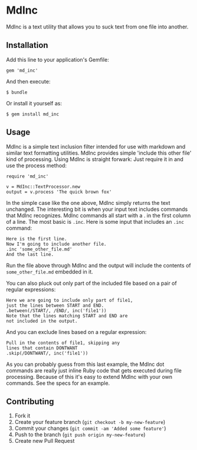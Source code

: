 # MdInc

MdInc is a text utility that allows you to suck text from one file into another.

## Installation

Add this line to your application's Gemfile:

    gem 'md_inc'

And then execute:

    $ bundle

Or install it yourself as:

    $ gem install md_inc

## Usage

MdInc is a simple text inclusion filter intended for use
with markdown and similar text formatting utilities. 
MdInc provides simple 'include this other file' kind
of processing. Using MdInc is straight forwark: Just require
it in and use the process method:

    require 'md_inc'
    
    v = MdInc::TextProcessor.new
    output = v.process 'The quick brown fox'
    
In the simple case like the one above, MdInc simply 
returns the text unchanged. The interesting bit is
when your input text includes commands that MdInc
recognizes. MdInc commands all start with a . in
the first column of a line. The most basic is
`.inc`. Here is some input that includes an `.inc` 
command:

    Here is the first line.
    Now I'm going to include another file.
    .inc 'some_other_file.md'
    And the last line.

Run the file above through MdInc and the output
will include the contents of `some_other_file.md`
embedded in it.

You can also pluck out only part of the included
file based on a pair of regular expressions:

    Here we are going to include only part of file1,
    just the lines between START and END.
    .between(/START/, /END/, inc('file1'))
    Note that the lines matching START and END are
    not included in the output.

And you can exclude lines based on a regular expression:

    Pull in the contents of file1, skipping any
    lines that contain DONTWANT
    .skip(/DONTWANT/, inc('file1'))

As you can probably guess from this last example,
the MdInc dot commands are really just inline Ruby
code that gets executed during file processing.
Because of this it's easy to extend MdInc with
your own commands. See the specs for an example.

## Contributing

1. Fork it
2. Create your feature branch (`git checkout -b my-new-feature`)
3. Commit your changes (`git commit -am 'Added some feature'`)
4. Push to the branch (`git push origin my-new-feature`)
5. Create new Pull Request
